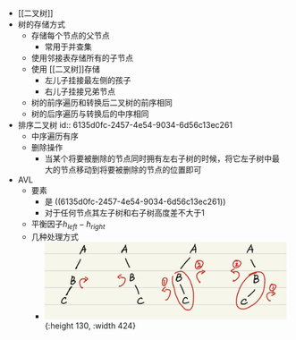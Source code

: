 - [[二叉树]]
- 树的存储方式
	- 存储每个节点的父节点
		- 常用于并查集
	- 使用邻接表存储所有的子节点
	- 使用 [[二叉树]]存储
		- 左儿子挂接最左侧的孩子
		- 右儿子挂接兄弟节点
	- 树的前序遍历和转换后二叉树的前序相同
	- 树的后序遍历与转换后的中序相同
- 排序二叉树
  id:: 6135d0fc-2457-4e54-9034-6d56c13ec261
	- 中序遍历有序
	- 删除操作
		- 当某个将要被删除的节点同时拥有左右子树的时候，将它左子树中最大的节点移动到将要被删除的节点的位置即可
- AVL
	- 要素
		- 是 ((6135d0fc-2457-4e54-9034-6d56c13ec261))
		- 对于任何节点其左子树和右子树高度差不大于1
	- 平衡因子$h_{left} - h_{right}$
	- 几种处理方式
		- ![IMG_6331D0BFDF1B-1.jpeg](../assets/IMG_6331D0BFDF1B-1_1630917066237_0.jpeg){:height 130, :width 424}